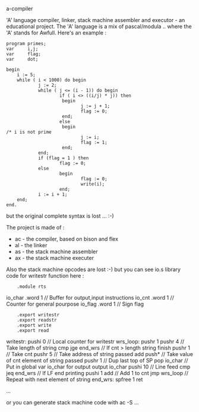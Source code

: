 a-compiler


'A' language compiler, linker, stack machine assembler and executor - an educational project. The 'A' language is a mix of pascal/modula .. where the 'A' stands for Awfull. Here's an example :

    program primes;
    var     i,j;
    var     flag;
    var     dot;

    begin
    	i := 5;
        while ( i < 1000) do begin
                j := 2;
                while ( j <= (i - 1)) do begin
                        if ( i <> ((i/j) * j)) then
                         begin
                                j := j + 1;
                                flag := 0;
                         end;
                        else
                         begin
    /* i is not prime
                                j := i;
                                flag := 1;
                         end;
                end;
                if (flag = 1 ) then
                        flag := 0;
                else
                        begin
                                flag := 0;
                                write(i);
                        end;
                i := i + 1;
        end;
    end.

but the original complete syntax is lost ... :-)

The project is made of :

* ac - the compiler, based on bison and flex
* al - the linker
* as - the stack machine assembler
* ax - the stack machine executer

Also the stack machine opcodes are lost :-) but you can see io.s library code for writestr function here :

        .module rts

io_char .word   1         // Buffer for output,input instructions
io_cnt  .word   1         // Counter for general pourpose
io_flag .word   1         // Sign flag

        .export writestr
        .export readstr
        .export write
        .export read

writestr:
        pushi   0          // Local counter for writestr
wrs_loop:
        pushr   1
        pushr   4          // Take length of string
        cmp
        jge     end_wrs    // If cnt > length string finish
        pushr   1          // Take cnt
        pushr   5          // Take address of string passed
        add
        push*              // Take value of cnt element of string passed
        pushr   1          // Dup last top of SP
        pop     io_char    // Put in global var io_char for output
        output  io_char
        pushi   10         // Line feed
        cmp
        jeq     end_wrs    // If LF end printing
        pushi   1
        add                // Add 1 to cnt
        jmp     wrs_loop   // Repeat with next element of string
end_wrs:
        spfree  1
        ret

...

or you can generate stack machine code with ac -S ...






